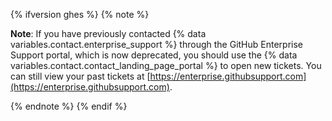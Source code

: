 {% ifversion ghes %}
{% note %}

**Note**: If you have previously contacted {% data variables.contact.enterprise_support %} through the GitHub Enterprise Support portal, which is now deprecated, you should use the {% data variables.contact.contact_landing_page_portal %} to open new tickets. You can still view your past tickets at [https://enterprise.githubsupport.com](https://enterprise.githubsupport.com).

{% endnote %}
{% endif %}
